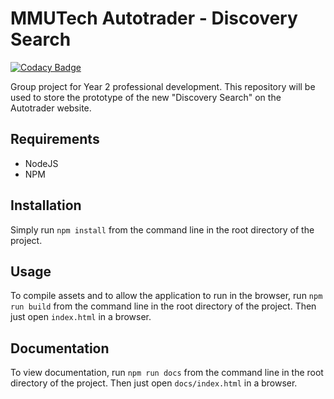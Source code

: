 # MMUTech Autotrader - Discovery Search

[![Codacy Badge](https://api.codacy.com/project/badge/Grade/d30ced5a0c734a9dae9adb89c77789fd)](https://www.codacy.com/app/elliotleelewis/MMUTech-Autotrader?utm_source=github.com&utm_medium=referral&utm_content=elliotleelewis/MMUTech-Autotrader&utm_campaign=badger)

Group project for Year 2 professional development. This repository will be used to store the prototype of the new "Discovery Search" on the Autotrader website.

## Requirements
* NodeJS
* NPM

## Installation
Simply run `npm install` from the command line in the root directory of the project.

## Usage
To compile assets and to allow the application to run in the browser, run `npm run build` from the command line in the root directory of the project. Then just open `index.html` in a browser.

## Documentation
To view documentation, run `npm run docs` from the command line in the root directory of the project. Then just open `docs/index.html` in a browser.
